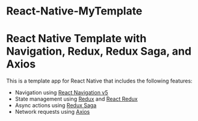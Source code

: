 ﻿# React-Native-MyTemplate

# React Native Template with Navigation, Redux, Redux Saga, and Axios

This is a template app for React Native that includes the following features:

- Navigation using [React Navigation v5](https://reactnavigation.org/docs/5.x/getting-started/)
- State management using [Redux](https://redux.js.org/) and [React Redux](https://react-redux.js.org/)
- Async actions using [Redux Saga](https://redux-saga.js.org/)
- Network requests using [Axios](https://axios-http.com/)
